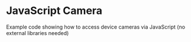 # JavaScript Camera

Example code showing how to access device cameras via JavaScript (no external libraries needed)



